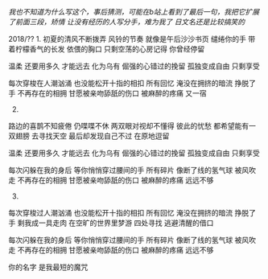 *我也不知道为什么写这个，事后猜测，可能在b站上看到了最后一句，我把它扩展了前面三段，矫情*
*让没有经历的人写分手，难为我了*
*日文名还是比较搞笑的*

2018/??
1.
初夏的清风不断拨弄 风铃的节奏
就像是午后沙沙书页 缱绻你的手
带着柠檬香气的长发 依偎的胸口
只剩空荡的心房记得 你曾经停留

温柔 还要用多久
才能远去 化为乌有
倔强的心错过的挽留
孤独变成自由 只剩享受

每次穿梭在人潮汹涌
也没能松开十指的相扣
所有回忆 淹没在拥挤的暗流 挣脱了手
不再存在的相拥
甘愿被亲吻舔舐的伤口
被麻醉的疼痛 又一宿

2.
路边的喜鹊不知疲倦 仍喋喋不休
两双眼对视却不懂得 彼此的忧愁
都希望能有一双翅膀 去寻找天空
最后却发现自己不过 在原地逗留

温柔 还要用多久
才能远去 化为乌有
倔强的心错过的挽留
孤独变成自由 只剩享受

每次闪躲在我的身后
等你悄悄穿过腰间的手
所有碎片 像断了线的氢气球 被风吹走
不再存在的相拥
甘愿被亲吻舔舐的伤口
被麻醉的疼痛 远远不够

3.
每次穿梭过人潮汹涌
也没能松开十指的相扣
所有回忆 淹没在拥挤的暗流 挣脱了手
剩我成一具走肉
在空旷的世界里梦游
四处寻找 逃避清醒的借口

每次闪躲在我的身后
等你悄悄穿过腰间的手
所有碎片 像断了线的氢气球 被风吹走
不再存在的相拥
甘愿被亲吻舔舐的伤口
被麻醉的疼痛 远远不够

你的名字 是我最短的魔咒
